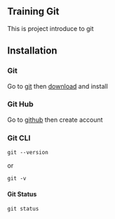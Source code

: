 ## Training Git

This is project introduce to git

## Installation

### Git
Go to [git](https://git-scm.com/) then [download](https://git-scm.com/downloads) and install

### Git Hub
Go to [github](https://github.com) then create account

### Git CLI
	
	git --version

or

	git -v
	
#### Git Status
		
	git status
	